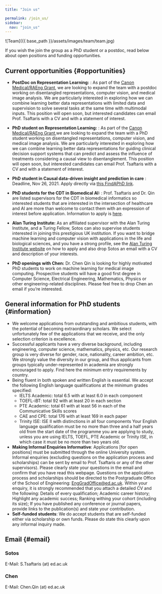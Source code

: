 ```yaml
---
title: "Join us"

permalink: /join_us/
sidebar:
  nav: "join_us"
---
```


![Team]({{ base_path }}/assets/images/team/team.jpg)


If you wish the join the group as a PhD student or a postdoc, read below about open positions and funding opportunities.

## Current opportunities {#opportunities}

* **PostDoc on Representation Learning:** :  As part of the [Canon Medical/RAEng Grant](https://vios.science/projects/raeng), we are looking to expand the team with a postdoc working on disentangled representations, computer vision, and medical image analysis.   We are particularly interested in exploring how we can combine learning better data representations with limited data and supervision to solve several tasks at the same time with multimodal inputs.  This position will open soon, but interested candidates can email Prof. Tsaftaris with a CV and with a statement of interest.

* **PhD student on Representation Learning:** :  As part of the [Canon Medical/RAEng Grant](https://vios.science/projects/raeng),we are looking to expand the team with a PhD student working on disentangled representations, computer vision, and medical image analysis.   We are particularly interested in exploring how we can combine learning better data representations for guiding clinical decision support systems that can predict and assess the influence of treatments considering a causal view to disentanglement.  This position will open soon, but interested candidates can email Prof. Tsaftaris with a CV and with a statement of interest.

* **PhD student in Causal data-driven insight and prediction in care** : Deadline, Nov 26, 2021. Apply directly via [this FindAPhD link](https://www.findaphd.com/phds/project/causal-data-driven-insight-and-prediction-in-care/?p131870).

* **PhD students for the CDT in Biomedical AI:** :  Prof. Tsaftaris and Dr. Qin are listed supervisors for the CDT in biomedical informatics so interested students that are interested in the intersection of healthcare and AI are more than welcome to contact them with an expression of interest before application. Information to apply is [here](https://web.inf.ed.ac.uk/cdt/biomedical-ai/apply). 

* **Alan Turing Institute:** As an affiliated supervisor with the Alan Turing
  Institute, and a Turing Fellow, Sotos can also supervise
  students interested in joining this prestigious UK institution. If you want to
  bridge machine learning and computer vision with applications in the life and
  biological sciences, and you have a strong profile, see the
  [Alan Turing Institute website](https://turing.ac.uk) on how to apply and also
  drop Sotos an email with a CV and description of your interests.

* **PhD openings with Chen:** Dr. Chen Qin is looking for highly motivated PhD
  students to work on machine learning for medical image computing. Prospective
  students will have a good first degree in Computer Science, Electrical
  Engineering, Mathematics, Physics or other engineering-related disciplines.
  Please feel free to drop Chen an email if you’re interested.
  
## General information for PhD students {#information}
* We welcome applications from outstanding and ambitious students, with the potential of becoming extraordinary scholars. We select unfortunately few of the applications that we receive, and the only selection criterion is excellence.
* Successful applicants have a very diverse background, including engineering, computer science, mathematics, physics, etc. Our research group is very diverse for gender, race, nationality, career ambition, etc. We strongly value the diversity in our group, and thus applicants from groups typically under-represented in academia are strongly encouraged to apply. Find here the minimum entry requirements by country.
* Being fluent in both spoken and written English is essential. We accept the following English language qualifications at the minimum grades specified:
    * IELTS Academic: total 6.5 with at least 6.0 in each component
    * TOEFL-iBT: total 92 with at least 20 in each section
    * PTE Academic: total 61 with at least 56 in each of the Communicative Skills scores
    * CAE and CPE: total 176 with at least 169 in each paper
    * Trinity ISE: ISE II with distinctions in all four components
Your English language qualification must be no more than three and a half years old from the start date of the programme you are applying to study, unless you are using IELTS, TOEFL, PTE Academic or Trinity ISE, in which case it must be no more than two years old.
* **Making Informal Enquiries Informative**: Applications [for open positions] must be submitted through the online University system. Informal enquiries (excluding questions on the application process and scholarships) can be sent by email to Prof. Tsaftaris or any of the other supervisors). Please clearly state your questions in the email and confirm that you have read this webpage. Questions on the application process and scholarships should be directed to the Postgraduate Office of the School of Engineering: EngGradOffice@ed.ac.uk. Within your enquiry, it is strongly recommended that you attach a detailed CV and the following: Details of every qualification; Academic career history; Highlight any academic success; Ranking withing your cohort (including its size); If you have published any conference or journal papers, provide links to the publication(s) and state your contribution.
* **Self-funded students**: We do accept students that are self-funded either via scholarship or own funds. Please do state this clearly upon any informal inquiry made. 

## Email {#email}
### Sotos

E-Mail: S.Tsaftaris (at) ed.ac.uk  

### Chen

E-Mail: Chen.Qin (at) ed.ac.uk

